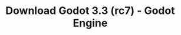 ---
# Generated by /tools/generators/src/download_archive_generator !!! do not edit by hand !!!
title: 'Download Godot 3.3 (rc7) - Godot Engine'
type: 'download/archive'
name: '3.3'
flavor: 'rc7'
release_date: '2021-03-30T03:00:00-00:00'
release_notes: 'article/release-candidate-godot-3-3-rc-7/'
primaryPlatforms:
  - 'android.apk'
  - 'macos.universal'
  - 'windows.64'
  - 'linux_server.headless.64'
  - 'web'
  - 'templates'
links:
  android.apk:
    name: 'android.apk'
    title: 'Android'
    caption: 'APK Universal (ARM64 + ARMv7 + x86_64 + x86)'
    tags:
      - 'APK download'
      - 'ARM64/v7'
      - 'x86 (64 & 32 bit)'
    hosts:
      github_builds:
        regular: 'https://github.com/godotengine/godot-builds/releases/download/3.3-rc7/Godot_v3.3-rc7_android_editor.apk'
        mono: '#'
      github:
        regular: 'https://github.com/godotengine/godot/releases/download/3.3-rc7/Godot_v3.3-rc7_android_editor.apk'
        mono: '#'
  macos.universal:
    name: 'macos.universal'
    title: 'macOS'
    caption: 'Universal (x86_64 + Silício da Apple)'
    tags:
      - 'Intel/Apple Silicon'
      - '64 bit'
    hosts:
      github_builds:
        regular: 'https://github.com/godotengine/godot-builds/releases/download/3.3-rc7/Godot_v3.3-rc7_osx.universal.zip'
        mono: 'https://github.com/godotengine/godot-builds/releases/download/3.3-rc7/Godot_v3.3-rc7_mono_osx.universal.zip'
      github:
        regular: 'https://github.com/godotengine/godot/releases/download/3.3-rc7/Godot_v3.3-rc7_osx.universal.zip'
        mono: 'https://github.com/godotengine/godot/releases/download/3.3-rc7/Godot_v3.3-rc7_mono_osx.universal.zip'
  windows.64:
    name: 'windows.64'
    title: 'Windows'
    caption: 'Padrão (x86_64)'
    tags:
      - '64 bit'
    hosts:
      github_builds:
        regular: 'https://github.com/godotengine/godot-builds/releases/download/3.3-rc7/Godot_v3.3-rc7_win64.exe.zip'
        mono: 'https://github.com/godotengine/godot-builds/releases/download/3.3-rc7/Godot_v3.3-rc7_mono_win64.zip'
      github:
        regular: 'https://github.com/godotengine/godot/releases/download/3.3-rc7/Godot_v3.3-rc7_win64.exe.zip'
        mono: 'https://github.com/godotengine/godot/releases/download/3.3-rc7/Godot_v3.3-rc7_mono_win64.zip'
  linux_server.headless.64:
    name: 'linux_server.headless.64'
    title: 'Linux Server'
    caption: 'Headless (x86_64)'
    tags:
      - '64 bit'
      - 'Headless'
    hosts:
      github_builds:
        regular: 'https://github.com/godotengine/godot-builds/releases/download/3.3-rc7/Godot_v3.3-rc7_linux_headless.64.zip'
        mono: 'https://github.com/godotengine/godot-builds/releases/download/3.3-rc7/Godot_v3.3-rc7_mono_linux_headless_64.zip'
      github:
        regular: 'https://github.com/godotengine/godot/releases/download/3.3-rc7/Godot_v3.3-rc7_linux_headless.64.zip'
        mono: 'https://github.com/godotengine/godot/releases/download/3.3-rc7/Godot_v3.3-rc7_mono_linux_headless_64.zip'
  web:
    name: 'web'
    title: 'Editor Web'
    caption: ''
    tags:
      - 'Self-hosted'
      - 'Cross-platform'
    hosts:
      github_builds:
        regular: 'https://github.com/godotengine/godot-builds/releases/download/3.3-rc7/Godot_v3.3-rc7_web_editor.zip'
        mono: '#'
      github:
        regular: 'https://github.com/godotengine/godot/releases/download/3.3-rc7/Godot_v3.3-rc7_web_editor.zip'
        mono: '#'
  linux.64:
    name: 'linux.64'
    title: 'Linux'
    caption: 'Padrão (x86_64)'
    tags:
      - '64 bit'
    hosts:
      github_builds:
        regular: 'https://github.com/godotengine/godot-builds/releases/download/3.3-rc7/Godot_v3.3-rc7_x11.64.zip'
        mono: 'https://github.com/godotengine/godot-builds/releases/download/3.3-rc7/Godot_v3.3-rc7_mono_x11_64.zip'
      github:
        regular: 'https://github.com/godotengine/godot/releases/download/3.3-rc7/Godot_v3.3-rc7_x11.64.zip'
        mono: 'https://github.com/godotengine/godot/releases/download/3.3-rc7/Godot_v3.3-rc7_mono_x11_64.zip'
  linux.32:
    name: 'linux.32'
    title: 'Linux'
    caption: 'Padrão (x86)'
    tags:
      - '32 bit'
    hosts:
      github_builds:
        regular: 'https://github.com/godotengine/godot-builds/releases/download/3.3-rc7/Godot_v3.3-rc7_x11.32.zip'
        mono: 'https://github.com/godotengine/godot-builds/releases/download/3.3-rc7/Godot_v3.3-rc7_mono_x11_32.zip'
      github:
        regular: 'https://github.com/godotengine/godot/releases/download/3.3-rc7/Godot_v3.3-rc7_x11.32.zip'
        mono: 'https://github.com/godotengine/godot/releases/download/3.3-rc7/Godot_v3.3-rc7_mono_x11_32.zip'
  windows.32:
    name: 'windows.32'
    title: 'Windows'
    caption: 'Padrão (x86)'
    tags:
      - '32 bit'
    hosts:
      github_builds:
        regular: 'https://github.com/godotengine/godot-builds/releases/download/3.3-rc7/Godot_v3.3-rc7_win32.exe.zip'
        mono: 'https://github.com/godotengine/godot-builds/releases/download/3.3-rc7/Godot_v3.3-rc7_mono_win32.zip'
      github:
        regular: 'https://github.com/godotengine/godot/releases/download/3.3-rc7/Godot_v3.3-rc7_win32.exe.zip'
        mono: 'https://github.com/godotengine/godot/releases/download/3.3-rc7/Godot_v3.3-rc7_mono_win32.zip'
  linux_server.64:
    name: 'linux_server.64'
    title: 'Servidor Linux'
    caption: 'Padrão (x86_64)'
    tags:
      - '64 bit'
    hosts:
      github_builds:
        regular: 'https://github.com/godotengine/godot-builds/releases/download/3.3-rc7/Godot_v3.3-rc7_linux_server.64.zip'
        mono: 'https://github.com/godotengine/godot-builds/releases/download/3.3-rc7/Godot_v3.3-rc7_mono_linux_server_64.zip'
      github:
        regular: 'https://github.com/godotengine/godot/releases/download/3.3-rc7/Godot_v3.3-rc7_linux_server.64.zip'
        mono: 'https://github.com/godotengine/godot/releases/download/3.3-rc7/Godot_v3.3-rc7_mono_linux_server_64.zip'
  aar_library:
    name: 'aar_library'
    title: 'Biblioteca de AAR'
    caption: ''
    tags:
      - 'Android plugins'
      - 'Java'
      - 'Kotlin'
    hosts:
      github_builds:
        regular: 'https://github.com/godotengine/godot-builds/releases/download/3.3-rc7/godot-lib.3.3.rc7.release.aar'
        mono: 'https://github.com/godotengine/godot-builds/releases/download/3.3-rc7/godot-lib.3.3.rc7.mono.release.aar'
      github:
        regular: 'https://github.com/godotengine/godot/releases/download/3.3-rc7/godot-lib.3.3.rc7.release.aar'
        mono: 'https://github.com/godotengine/godot/releases/download/3.3-rc7/godot-lib.3.3.rc7.mono.release.aar'
  templates:
    name: 'templates'
    title: 'Modelos de exportação'
    caption: ''
    tags:
      - 'Utilizado para exportar os seus jogos para todas as plataformas suportadas'
    hosts:
      github_builds:
        regular: 'https://github.com/godotengine/godot-builds/releases/download/3.3-rc7/Godot_v3.3-rc7_export_templates.tpz'
        mono: 'https://github.com/godotengine/godot-builds/releases/download/3.3-rc7/Godot_v3.3-rc7_mono_export_templates.tpz'
      github:
        regular: 'https://github.com/godotengine/godot/releases/download/3.3-rc7/Godot_v3.3-rc7_export_templates.tpz'
        mono: 'https://github.com/godotengine/godot/releases/download/3.3-rc7/Godot_v3.3-rc7_mono_export_templates.tpz'
---